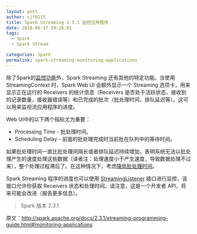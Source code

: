 ```yaml
---
layout: post
author: sjf0115
title: Spark Streaming 2.3.1 监控应用程序
date: 2018-06-17 19:28:01
tags:
  - Spark
  - Spark Stream

categories: Spark
permalink: spark-streaming-monitoring-applications
---
```


除了Spark的[监控功能](http://spark.apache.org/docs/2.3.1/monitoring.html)外，Spark Streaming 还有其他的特定功能。当使用 StreamingContext 时，Spark Web UI 会额外显示一个 Streaming 选项卡，用来显示正在运行的 Receivers 的统计信息（Receivers 是否处于活跃状态，接收到的记录数量，接收器错误等）和已完成的批次（批处理时间，排队延迟等）。这可以用来监视流应用程序的进度。

Web UI中的以下两个指标尤为重要：
- Processing Time - 批处理时间。
- Scheduling Delay - 前面的批处理完成时当前批在队列中的等待时间。

如果批处理时间一直比批处理间隔长或者排队延迟持续增加，表明系统无法以批处理产生的速度处理这些数据（译者注：处理速度小于产生速度，导致数据处理不过来），整个处理过程滞后了。在这种情况下，考虑[降低批处理时间](http://spark.apache.org/docs/2.3.1/streaming-programming-guide.html#reducing-the-batch-processing-times)。

Spark Streaming 程序的进度也可以使用 [StreamingListener](http://spark.apache.org/docs/2.3.1/api/scala/index.html#org.apache.spark.streaming.scheduler.StreamingListener) 接口进行监控，该接口允许你获取 Receivers 状态和处理时间。请注意，这是一个开发者 API，将来可能会改进（报告更多信息）。

> Spark 版本 2.3.1

原文：http://spark.apache.org/docs/2.3.1/streaming-programming-guide.html#monitoring-applications
